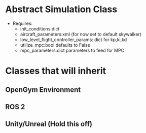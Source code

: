 # Abstract Simulation Class
- Requires:
    - init_conditions:dict
    - aircraft_parameters:xml (for now set to default skywalker)
    - low_level_flight_controller_params: dict for kp,ki,kd
    - utilize_mpc:bool defaults to False 
    - mpc_parameters:dict parameters to feed for MPC


# Classes that will inherit
## OpenGym Environment
## ROS 2
## Unity/Unreal (Hold this off)